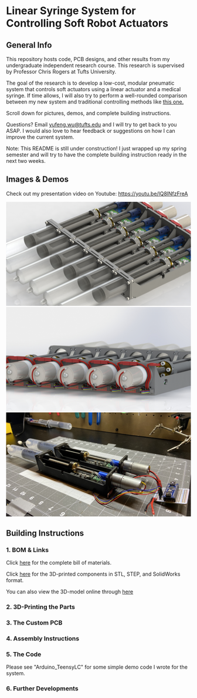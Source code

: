 # Linear Syringe System for Controlling Soft Robot Actuators

## General Info

This repository hosts code, PCB designs, and other results from my undergraduate independent research course. This research is supervised by Professor Chris Rogers at Tufts University.

The goal of the research is to develop a low-cost, modular pneumatic system that controls soft actuators using a linear actuator and a medical syringe. If time allows, I will also try to perform a well-rounded comparison between my new system and traditional controlling methods like [this one.](https://softroboticstoolkit.com/book/control-board)

Scroll down for pictures, demos, and complete building instructions.

Questions? Email yufeng.wu@tufts.edu and I will try to get back to you ASAP. I would also love to hear feedback or suggestions on how I can improve the current system.

Note: This README is still under construction! I just wrapped up my spring semester and will try to have the complete building instruction ready in the next two weeks. 

## Images & Demos

Check out my presentation video on Youtube: https://youtu.be/lQ8lNfzFreA

![Rendering 01](https://github.com/EricYufengWu/PneumaticSyringeSystem/blob/master/Documentation/05_04_20_Render02.JPG)
![Rendering 02](https://github.com/EricYufengWu/PneumaticSyringeSystem/blob/master/Documentation/05_04_20_Render01.JPG)
![Working Demo](https://github.com/EricYufengWu/PneumaticSyringeSystem/blob/master/Documentation/v3_2_units.jpeg)

## Building Instructions

### 1. BOM & Links
Click [here](https://docs.google.com/spreadsheets/d/1QlE3OmNmio2WvQ-pDKSaTucrADuNShoU5-5D75yimro/edit?usp=sharing) for the complete bill of materials.

Click [here](https://grabcad.com/) for the 3D-printed components in STL, STEP, and SolidWorks format.

You can also view the 3D-model online through [here]()

### 2. 3D-Printing the Parts

### 3. The Custom PCB

### 4. Assembly Instructions

### 5. The Code
Please see "Arduino_TeensyLC" for some simple demo code I wrote for the system.

### 6. Further Developments